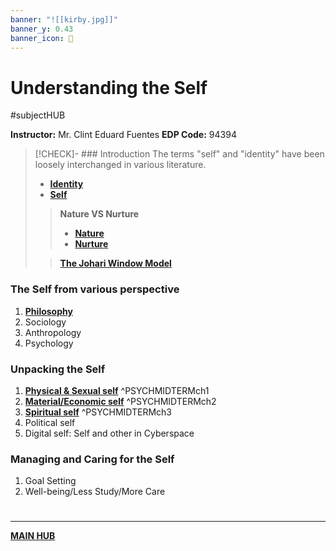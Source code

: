 ```yaml
---
banner: "![[kirby.jpg]]"
banner_y: 0.43
banner_icon: 🌠
---
```

# Understanding the Self
#subjectHUB 

**Instructor:** Mr. Clint Eduard Fuentes
**EDP Code:** 94394
>[!CHECK]- ### Introduction
> The terms "self" and "identity" have been loosely interchanged in various literature.
> - **[Identity](Identity.md)**
> - **[Self](Self.md)**
>> **Nature VS Nurture**
>>- **[Nature](Nature.md)**
>>- **[Nurture](Nurture.md)**
>
>> [**The Johari Window Model**](PSYCHJOHARI.md)

### The Self from various perspective
1. [**Philosophy**](PSYCHPrelimCh1.md)
2. Sociology
3. Anthropology
4. Psychology
### Unpacking the Self
1. **[Physical & Sexual self](Sexual%20Self.md)** ^PSYCHMIDTERMch1
2. **[Material/Economic self](Material%20Self.md)** ^PSYCHMIDTERMch2
3. [**Spiritual self**](Spiritual%20Self.md) ^PSYCHMIDTERMch3
4. Political self
5. Digital self: Self and other in Cyberspace
### Managing and Caring for the Self
1. Goal Setting
2. Well-being/Less Study/More Care

# 
---
**[MAIN HUB](MAINBSIT.md)**